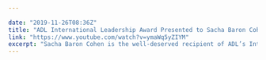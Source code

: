 ```yaml
---
 
date: "2019-11-26T08:36Z"
title: "ADL International Leadership Award Presented to Sacha Baron Cohen at Never Is Now 2019"
link: "https://www.youtube.com/watch?v=ymaWq5yZIYM"
excerpt: "Sacha Baron Cohen is the well-deserved recipient of ADL’s International Leadership Award, which goes to exceptional individuals who combine professional success with a profound personal commitment to community involvement and to crossing borders and barriers with a message of diversity and equal o"
---
```

